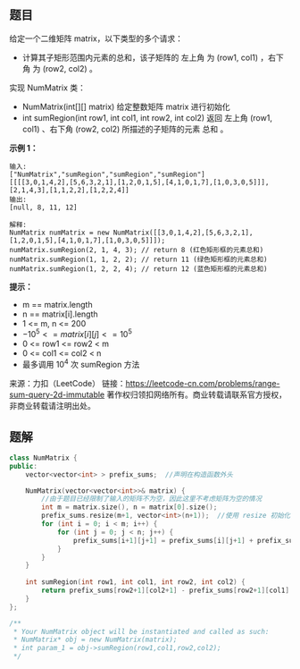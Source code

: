 ## 题目

给定一个二维矩阵 matrix，以下类型的多个请求：

- 计算其子矩形范围内元素的总和，该子矩阵的 左上角 为 (row1, col1) ，右下角 为 (row2, col2) 。

实现 NumMatrix 类：

- NumMatrix(int[][] matrix) 给定整数矩阵 matrix 进行初始化
- int sumRegion(int row1, int col1, int row2, int col2) 返回 左上角 (row1, col1) 、右下角 (row2, col2) 所描述的子矩阵的元素 总和 。



**示例 1：**

```
输入: 
["NumMatrix","sumRegion","sumRegion","sumRegion"]
[[[[3,0,1,4,2],[5,6,3,2,1],[1,2,0,1,5],[4,1,0,1,7],[1,0,3,0,5]]],[2,1,4,3],[1,1,2,2],[1,2,2,4]]
输出: 
[null, 8, 11, 12]

解释:
NumMatrix numMatrix = new NumMatrix([[3,0,1,4,2],[5,6,3,2,1],[1,2,0,1,5],[4,1,0,1,7],[1,0,3,0,5]]]);
numMatrix.sumRegion(2, 1, 4, 3); // return 8 (红色矩形框的元素总和)
numMatrix.sumRegion(1, 1, 2, 2); // return 11 (绿色矩形框的元素总和)
numMatrix.sumRegion(1, 2, 2, 4); // return 12 (蓝色矩形框的元素总和)
```



**提示：**

- m == matrix.length
- n == matrix[i].length
- 1 <= m, n <= 200
- $-10^5 <= matrix[i][j] <= 10^5$
- 0 <= row1 <= row2 < m
- 0 <= col1 <= col2 < n
- 最多调用 $10^4$ 次 sumRegion 方法



来源：力扣（LeetCode）
链接：https://leetcode-cn.com/problems/range-sum-query-2d-immutable
著作权归领扣网络所有。商业转载请联系官方授权，非商业转载请注明出处。



## 题解

```c++
class NumMatrix {
public:
    vector<vector<int> > prefix_sums;  //声明在构造函数外头

    NumMatrix(vector<vector<int>>& matrix) {
        //由于题目已经限制了输入的矩阵不为空，因此这里不考虑矩阵为空的情况
        int m = matrix.size(), n = matrix[0].size();
        prefix_sums.resize(m+1, vector<int>(n+1));  //使用 resize 初始化
        for (int i = 0; i < m; i++) {
            for (int j = 0; j < n; j++) {
                prefix_sums[i+1][j+1] = prefix_sums[i][j+1] + prefix_sums[i+1][j] - prefix_sums[i][j] + matrix[i][j];
            }
        }
    }
    
    int sumRegion(int row1, int col1, int row2, int col2) {
        return prefix_sums[row2+1][col2+1] - prefix_sums[row2+1][col1]  - prefix_sums[row1][col2+1] + prefix_sums[row1][col1];  //注意这里别犯低级错误
    }
};

/**
 * Your NumMatrix object will be instantiated and called as such:
 * NumMatrix* obj = new NumMatrix(matrix);
 * int param_1 = obj->sumRegion(row1,col1,row2,col2);
 */
```

